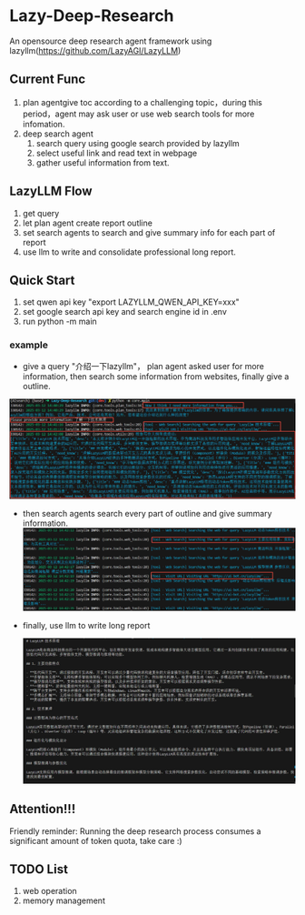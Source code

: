 # Lazy-Deep-Research

An opensource deep research agent framework using lazyllm(https://github.com/LazyAGI/LazyLLM)

## Current Func

1. plan agentgive toc according to a challenging topic，during this period，agent may ask user or use web search tools for more infomation.
2. deep search agent
   1. search query using google search provided by lazyllm
   2. select useful link and read text in webpage
   3. gather useful information from text.

## LazyLLM Flow

1. get query
2. let plan agent create report outline
3. set search agents to search and give summary info for each part of report
4. use llm to write and consolidate professional long report.

## Quick Start

1. set qwen api key "export LAZYLLM_QWEN_API_KEY=xxx"
2. set google search api key and search engine id in .env
3. run python -m main

### example

- give a query "介绍一下lazyllm"， plan agent asked user for more information, then search some information from websites, finally give a outline.

![1741762831849](images/README/1741762831849.png)

- then search agents search every part of outline and give summary information.![1741762918270](images/README/1741762918270.png)
- finally, use llm to write long report

  ![1741763032873](images/README/1741763032873.png)

## Attention!!!
Friendly reminder: Running the deep research process consumes a significant amount of token quota, take care :)

## TODO List

1. web operation
2. memory management
